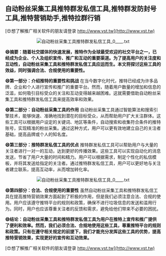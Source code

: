 ## **自动粉丝采集工具推特群发私信工具,推特群发防封号工具,推特营销助手,推特拉群行销**

[😍想了解推广相关软件的朋友请登录 http://www.vst.tw](http://www.vst.tw)

 <center><img src="https://vst.tw/MP4/tuiguang/png/1.png" alt="自动粉丝采集工具推特群发私信工具_0____.txt"></center>

**😄摘要：随着社交媒体的快速发展，推特作为全球最受欢迎的社交平台之一，已经成为企业、个人及组织宣传、推广和互动的重要渠道。为了提高用户的关注度和互动性，自动粉丝采集工具和推特群发私信工具应运而生。本文将探讨这些工具的效益，同时强调合法、合规使用的重要性。**

**😄第一部分：介绍推特的重要性和挑战**
在当今数字化时代，推特已经成为许多品牌、企业和个人进行宣传和推广的重要平台。然而，随着用户数量的增加和信息的泛滥，如何吸引目标受众的关注和互动变得越来越困难。这就需要借助自动粉丝采集工具和推特群发私信工具来提高效率和效果。

**😄第二部分：自动粉丝采集工具的作用**
自动粉丝采集工具通过智能算法和搜索引擎技术，能够快速、准确地找到潜在的目标受众，从而帮助用户扩大关注群体。这些工具可以根据用户设定的关键词、地区等条件，自动搜索和收集符合条件的推特账号，实现精准的粉丝采集。通过这种方式，用户可以更有效地建立自己的关注者基础，提高品牌或个人的知名度。

**😄第三部分：推特群发私信工具的优点**
推特群发私信工具可以帮助用户与大量的关注者进行一对一的互动，达到更好的传播效果。这些工具可以实现自动化的消息发送，节省了用户大量的时间和精力。用户可以根据需求，制定个性化的私信模板，并将其发送给指定的关注者。通过推特群发私信工具，用户可以更好地与关注者建立联系，提高互动率，从而增加转化率。

 <center><img src="https://vst.tw/MP4/tuiguang/png/1.png" alt="自动粉丝采集工具推特群发私信工具_0____.txt"></center>

**😄第四部分：合法、合规使用的重要性**
虽然自动粉丝采集工具和推特群发私信工具在提高推特营销效果方面起到了积极的作用，但是我们必须注意合法、合规的使用。用户应该遵守推特平台的规则和政策，确保不进行垃圾信息的发送和滥用行为。同时，用户也应该尊重关注者的反馈和需求，避免给他们带来不必要的困扰。

**😄结论：自动粉丝采集工具和推特群发私信工具为用户在推特上宣传和推广提供了便利和效率。然而，我们必须合法、合规地使用这些工具，尊重推特平台的规则和政策。只有在遵守相关规定的前提下，我们才能充分发挥这些工具的优势，提高推特营销效果，实现更好的宣传和互动效果。**

[😍想了解推广相关软件的朋友请登录 http://www.vst.tw](http://www.vst.tw)



